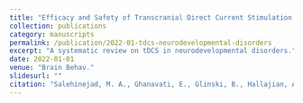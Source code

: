 ```yaml
---
title: "Efficacy and Safety of Transcranial Direct Current Stimulation in Major Neurodevelopmental Disorders: A Systematic Review"
collection: publications
category: manuscripts
permalink: /publication/2022-01-tdcs-neurodevelopmental-disorders
excerpt: "A systematic review on tDCS in neurodevelopmental disorders."
date: 2022-01-01
venue: "Brain Behav."
slidesurl: ""
citation: "Salehinejad, M. A., Ghanavati, E., Glinski, B., Hallajian, A.-H., et al. (2022). <i>Brain Behav.</i>, e2724."
---
```

